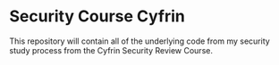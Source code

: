 # Security Course Cyfrin

This repository will contain all of the underlying code from my security study process from the Cyfrin Security Review Course.